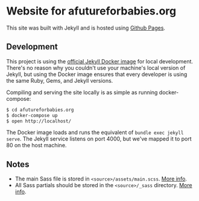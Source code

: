 # Website for afutureforbabies.org
This site was built with Jekyll and is hosted using [Github Pages](https://pages.github.com/).

## Development
This project is using the [official Jekyll Docker image](https://hub.docker.com/r/jekyll/jekyll/) for local development. There's no reason why you couldn't use your machine's local version of Jekyll, but using the Docker image ensures that every developer is using the same Ruby, Gems, and Jekyll versions.

Compiling and serving the site locally is as simple as running docker-compose:

```bash
$ cd afutureforbabies.org
$ docker-compose up
$ open http://localhost/
```

The Docker image loads and runs the equivalent of `bundle exec jekyll serve`. The Jekyll service listens on port 4000, but we've mapped it to port 80 on the host machine.


## Notes
- The main Sass file is stored in `<source>/assets/main.scss`. [More info](https://jekyllrb.com/docs/assets/).
- All Sass partials should be stored in the `<source>/_sass` directory. [More info](https://jekyllrb.com/docs/assets/#sassscss).